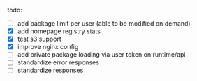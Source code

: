 todo:

- [ ] add package limit per user (able to be modified on demand)
- [x] add homepage registry stats
- [x] test s3 support
- [x] improve nginx config
- [ ] add private package loading via user token on runtime/api
- [ ] standardize error responses
- [ ] standardize responses
